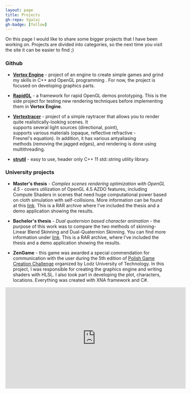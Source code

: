 ```yaml
---
layout: page
title: Projects
gh-repo: tgalaj
gh-badge: [follow]
---
```


On this page I would like to share some bigger projects that I have been working on. Projects are divided into categories, so the next time you visit the site it can be easier to find ;)

### Github

* __[Vertex Engine](https://github.com/tgalaj/VertexEngine)__ - project of an engine to create simple games and grind my skills in C++ and OpenGL programming . For now, the project is focused on developing graphics parts.

* __[RapidGL](https://github.com/tgalaj/RapidGL)__ - a framework for rapid OpenGL demos prototyping. This is the side project for testing new rendering techniques before implementing them in **Vertex Engine**.

* __[Vertextracer](https://github.com/tgalaj/VertexTracer)__ - project of a simple raytracer that allows you to render quite realistically-looking scenes. It supports several light sources (directional, point), supports various materials (opaque, reflective refractive - Fresnel's equation). In addition, it has various antyaliasing methods (removing the jagged edges), and rendering is done using multithreading.

* __[strutil](https://github.com/tgalaj/strutil)__ - easy to use, header only C++ 11 std::string utility library.

### University projects

* __Master's thesis__ - _Complex scenes rendering optimization with OpenGL 4.5_ - covers utilization of OpenGL 4.5 AZDO features, including Compute Shaders in scenes that need huge computational power based on cloth simulation with self-collisions. More information can be found at this [link](https://drive.google.com/file/d/0B0j4jdWAANaoY0NUMTdHSlZVRTg/view?usp=sharing&resourcekey=0-5gRsceh5u-okWhJuLzp-SQ). This is a RAR archive where I’ve included the thesis and a demo application showing the results.

* __Bachelor's thesis__ - _Dual quaternion based character animation_ - the purpose of this work was to compare the two methods of skinning-Linear Blend Skinning and Dual-Quaternion Skinning. You can find more information under [link](https://drive.google.com/file/d/0B0j4jdWAANaoYWoxZlZMdXcxNDg/view?usp=sharing&resourcekey=0-1xv97Qis28kpXUu9atcaqg). This is a RAR archive, where I’ve included the thesis and a demo application showing the results.

* __ZenGame__ - this game was awarded a special commendation for communication with the user during the 5th edition of [Polish Game Creation Challenge](http://gry.it.p.lodz.pl/) organized by Lodz University of Technology. In this project, I was responsible for creating the graphics engine and writing shaders with HLSL. I also took part in developing the plot, characters, locations. Everything was created with XNA framework and C#. 

<center>
    <iframe align="middle" width="560" height="315" src="https://www.youtube.com/embed/G_bpc3RcFb0" frameborder="0" allowfullscreen="">
    </iframe>
</center>
